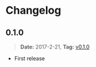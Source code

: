 # Changelog

## 0.1.0

> **Date:** 2017-2-21, **Tag:** [v0.1.0](https://github.com/atSCM/atscm-cli/releases/tag/v0.1.0)

- First release 
